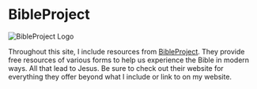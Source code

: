 # BibleProject

![BibleProject Logo](/media/bible-project/white-on-blue.png)

Throughout this site, I include resources from [BibleProject](https://bibleproject.com). They provide free resources of various forms to help us experience the Bible in modern ways. All that lead to Jesus. Be sure to check out their website for everything they offer beyond what I include or link to on my website.